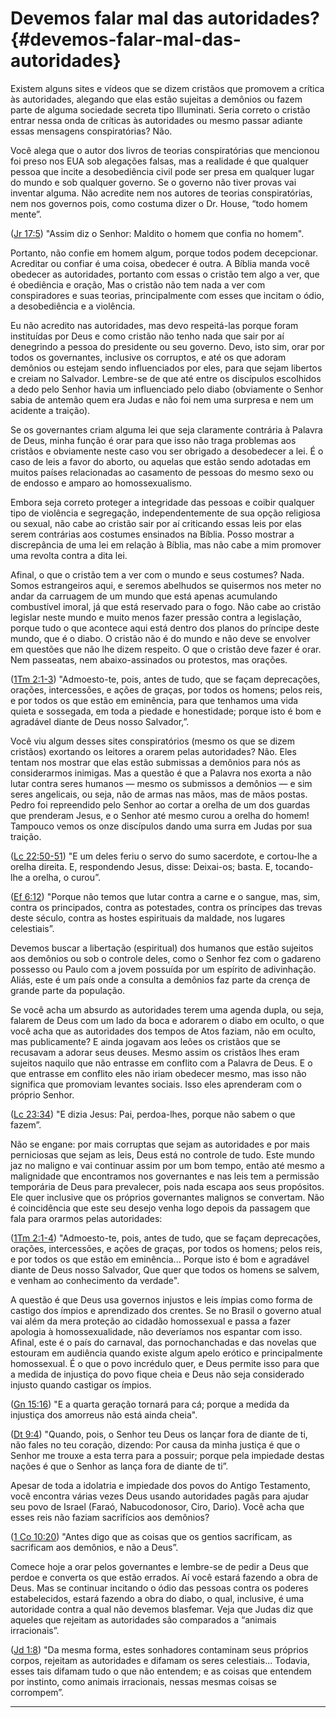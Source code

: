 # Devemos falar mal das autoridades? {#devemos-falar-mal-das-autoridades}

Existem alguns sites e vídeos que se dizem cristãos que promovem a crítica às autoridades, alegando que elas estão sujeitas a demônios ou fazem parte de alguma sociedade secreta tipo Illuminati. Seria correto o cristão entrar nessa onda de críticas às autoridades ou mesmo passar adiante essas mensagens conspiratórias? Não.

Você alega que o autor dos livros de teorias conspiratórias que mencionou foi preso nos EUA sob alegações falsas, mas a realidade é que qualquer pessoa que incite a desobediência civil pode ser presa em qualquer lugar do mundo e sob qualquer governo. Se o governo não tiver provas vai inventar alguma. Não acredite nem nos autores de teorias conspiratórias, nem nos governos pois, como costuma dizer o Dr. House, “todo homem mente”.

([Jr 17:5](http://bibliaonline.com.br/acf/jr/17/5)) &quot;Assim diz o Senhor: Maldito o homem que confia no homem&quot;.

Portanto, não confie em homem algum, porque todos podem decepcionar. Acreditar ou confiar é uma coisa, obedecer é outra. A Bíblia manda você obedecer as autoridades, portanto com essas o cristão tem algo a ver, que é obediência e oração, Mas o cristão não tem nada a ver com conspiradores e suas teorias, principalmente com esses que incitam o ódio, a desobediência e a violência.

Eu não acredito nas autoridades, mas devo respeitá-las porque foram instituídas por Deus e como cristão não tenho nada que sair por aí denegrindo a pessoa do presidente ou seu governo. Devo, isto sim, orar por todos os governantes, inclusive os corruptos, e até os que adoram demônios ou estejam sendo influenciados por eles, para que sejam libertos e creiam no Salvador. Lembre-se de que até entre os discípulos escolhidos a dedo pelo Senhor havia um influenciado pelo diabo (obviamente o Senhor sabia de antemão quem era Judas e não foi nem uma surpresa e nem um acidente a traição).

Se os governantes criam alguma lei que seja claramente contrária à Palavra de Deus, minha função é orar para que isso não traga problemas aos cristãos e obviamente neste caso vou ser obrigado a desobedecer a lei. É o caso de leis a favor do aborto, ou aquelas que estão sendo adotadas em muitos países relacionadas ao casamento de pessoas do mesmo sexo ou de endosso e amparo ao homossexualismo.

Embora seja correto proteger a integridade das pessoas e coibir qualquer tipo de violência e segregação, independentemente de sua opção religiosa ou sexual, não cabe ao cristão sair por aí criticando essas leis por elas serem contrárias aos costumes ensinados na Bíblia. Posso mostrar a discrepância de uma lei em relação à Bíblia, mas não cabe a mim promover uma revolta contra a dita lei.

Afinal, o que o cristão tem a ver com o mundo e seus costumes? Nada. Somos estrangeiros aqui, e seremos abelhudos se quisermos nos meter no andar da carruagem de um mundo que está apenas acumulando combustível imoral, já que está reservado para o fogo. Não cabe ao cristão legislar neste mundo e muito menos fazer pressão contra a legislação, porque tudo o que acontece aqui está dentro dos planos do príncipe deste mundo, que é o diabo. O cristão não é do mundo e não deve se envolver em questões que não lhe dizem respeito. O que o cristão deve fazer é orar. Nem passeatas, nem abaixo-assinados ou protestos, mas orações.

([1Tm 2:1-3](http://bibliaonline.com.br/acf/1tm/2/1-3)) &quot;Admoesto-te, pois, antes de tudo, que se façam deprecações, orações, intercessões, e ações de graças, por todos os homens; pelos reis, e por todos os que estão em eminência, para que tenhamos uma vida quieta e sossegada, em toda a piedade e honestidade; porque isto é bom e agradável diante de Deus nosso Salvador,”.

Você viu algum desses sites conspiratórios (mesmo os que se dizem cristãos) exortando os leitores a orarem pelas autoridades? Não. Eles tentam nos mostrar que elas estão submissas a demônios para nós as considerarmos inimigas. Mas a questão é que a Palavra nos exorta a não lutar contra seres humanos — mesmo os submissos a demônios — e sim seres angelicais, ou seja, não de armas nas mãos, mas de mãos postas. Pedro foi repreendido pelo Senhor ao cortar a orelha de um dos guardas que prenderam Jesus, e o Senhor até mesmo curou a orelha do homem! Tampouco vemos os onze discípulos dando uma surra em Judas por sua traição.

([Lc 22:50-51](http://bibliaonline.com.br/acf/lc/22/50-51)) &quot;E um deles feriu o servo do sumo sacerdote, e cortou-lhe a orelha direita. E, respondendo Jesus, disse: Deixai-os; basta. E, tocando-lhe a orelha, o curou”.

([Ef 6:12](http://bibliaonline.com.br/acf/ef/6/12)) &quot;Porque não temos que lutar contra a carne e o sangue, mas, sim, contra os principados, contra as potestades, contra os príncipes das trevas deste século, contra as hostes espirituais da maldade, nos lugares celestiais”.

Devemos buscar a libertação (espiritual) dos humanos que estão sujeitos aos demônios ou sob o controle deles, como o Senhor fez com o gadareno possesso ou Paulo com a jovem possuída por um espírito de adivinhação. Aliás, este é um país onde a consulta a demônios faz parte da crença de grande parte da população.

Se você acha um absurdo as autoridades terem uma agenda dupla, ou seja, falarem de Deus com um lado da boca e adorarem o diabo em oculto, o que você acha que as autoridades dos tempos de Atos faziam, não em oculto, mas publicamente? E ainda jogavam aos leões os cristãos que se recusavam a adorar seus deuses. Mesmo assim os cristãos lhes eram sujeitos naquilo que não entrasse em conflito com a Palavra de Deus. E o que entrasse em conflito eles não iriam obedecer mesmo, mas isso não significa que promoviam levantes sociais. Isso eles aprenderam com o próprio Senhor.

([Lc 23:34](http://bibliaonline.com.br/acf/lc/23/34)) &quot;E dizia Jesus: Pai, perdoa-lhes, porque não sabem o que fazem”.

Não se engane: por mais corruptas que sejam as autoridades e por mais perniciosas que sejam as leis, Deus está no controle de tudo. Este mundo jaz no maligno e vai continuar assim por um bom tempo, então até mesmo a malignidade que encontramos nos governantes e nas leis tem a permissão temporária de Deus para prevalecer, pois nada escapa aos seus propósitos. Ele quer inclusive que os próprios governantes malignos se convertam. Não é coincidência que este seu desejo venha logo depois da passagem que fala para orarmos pelas autoridades:

([1Tm 2:1-4](http://bibliaonline.com.br/acf/1tm/2/1-4)) &quot;Admoesto-te, pois, antes de tudo, que se façam deprecações, orações, intercessões, e ações de graças, por todos os homens; pelos reis, e por todos os que estão em eminência... Porque isto é bom e agradável diante de Deus nosso Salvador, Que quer que todos os homens se salvem, e venham ao conhecimento da verdade&quot;.

A questão é que Deus usa governos injustos e leis ímpias como forma de castigo dos ímpios e aprendizado dos crentes. Se no Brasil o governo atual vai além da mera proteção ao cidadão homossexual e passa a fazer apologia à homossexualidade, não deveríamos nos espantar com isso. Afinal, este é o país do carnaval, das pornochanchadas e das novelas que estouram em audiência quando existe algum apelo erótico e principalmente homossexual. É o que o povo incrédulo quer, e Deus permite isso para que a medida de injustiça do povo fique cheia e Deus não seja considerado injusto quando castigar os ímpios.

([Gn 15:16](http://bibliaonline.com.br/acf/gn/15/16)) &quot;E a quarta geração tornará para cá; porque a medida da injustiça dos amorreus não está ainda cheia&quot;.

([Dt 9:4](http://bibliaonline.com.br/acf/dt/9/4)) &quot;Quando, pois, o Senhor teu Deus os lançar fora de diante de ti, não fales no teu coração, dizendo: Por causa da minha justiça é que o Senhor me trouxe a esta terra para a possuir; porque pela impiedade destas nações é que o Senhor as lança fora de diante de ti”.

Apesar de toda a idolatria e impiedade dos povos do Antigo Testamento, você encontra várias vezes Deus usando autoridades pagãs para ajudar seu povo de Israel (Faraó, Nabucodonosor, Ciro, Dario). Você acha que esses reis não faziam sacrifícios aos demônios?

([1 Co 10:20](http://bibliaonline.com.br/acf/1co/10/20)) &quot;Antes digo que as coisas que os gentios sacrificam, as sacrificam aos demônios, e não a Deus”.

Comece hoje a orar pelos governantes e lembre-se de pedir a Deus que perdoe e converta os que estão errados. Aí você estará fazendo a obra de Deus. Mas se continuar incitando o ódio das pessoas contra os poderes estabelecidos, estará fazendo a obra do diabo, o qual, inclusive, é uma autoridade contra a qual não devemos blasfemar. Veja que Judas diz que aqueles que rejeitam as autoridades são comparados a “animais irracionais”.

([Jd 1:8](http://bibliaonline.com.br/acf/jd/1/8)) &quot;Da mesma forma, estes sonhadores contaminam seus próprios corpos, rejeitam as autoridades e difamam os seres celestiais... Todavia, esses tais difamam tudo o que não entendem; e as coisas que entendem por instinto, como animais irracionais, nessas mesmas coisas se corrompem”.

*****
